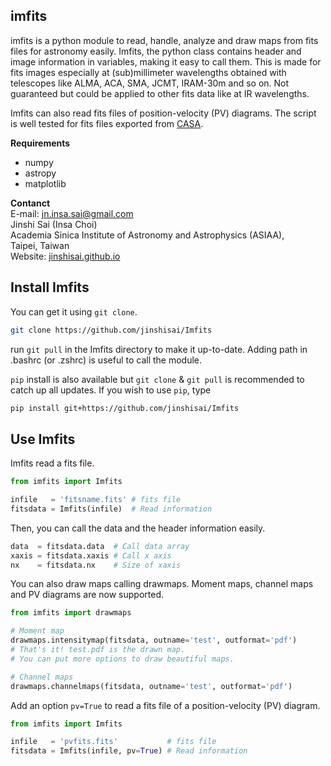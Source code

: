 imfits
-----------------------
imfits is a python module to read, handle, analyze and draw maps from fits files for astronomy easily. Imfits, the python class contains header and image information in variables, making it easy to call them. This is made for fits images especially at (sub)millimeter wavelengths obtained with telescopes like ALMA, ACA, SMA, JCMT, IRAM-30m and so on. Not guaranteed but could be applied to other fits data like at IR wavelengths.

Imfits can also read fits files of position-velocity (PV) diagrams. The script is well tested for fits files exported from [CASA](https://casa.nrao.edu).

**Requirements**

- numpy
- astropy
- matplotlib


**Contanct**  
E-mail: jn.insa.sai@gmail.com  
Jinshi Sai (Insa Choi)  
Academia Sinica Institute of Astronomy and Astrophysics (ASIAA),  
Taipei, Taiwan  
Website: [jinshisai.github.io](https://jinshisai.github.io)


Install Imfits
----
You can get it using `git clone`.

```bash
git clone https://github.com/jinshisai/Imfits
```
run `git pull` in the Imfits directory to make it up-to-date. Adding path in .bashrc (or .zshrc) is useful to call the module.


`pip` install is also available but `git clone` & `git pull` is recommended to catch up all updates. If you wish to use `pip`, type


```bash
pip install git+https://github.com/jinshisai/Imfits
```



Use Imfits
---------------

Imfits read a fits file.

```python
from imfits import Imfits

infile   = 'fitsname.fits' # fits file
fitsdata = Imfits(infile)  # Read information
```

Then, you can call the data and the header information easily.

```python
data  = fitsdata.data  # Call data array
xaxis = fitsdata.xaxis # Call x axis
nx    = fitsdata.nx    # Size of xaxis
```

You can also draw maps calling drawmaps. Moment maps, channel maps and PV diagrams are now supported.

```python
from imfits import drawmaps

# Moment map
drawmaps.intensitymap(fitsdata, outname='test', outformat='pdf')
# That's it! test.pdf is the drawn map.
# You can put more options to draw beautiful maps.

# Channel maps
drawmaps.channelmaps(fitsdata, outname='test', outformat='pdf')
```

Add an option ```pv=True``` to read a fits file of a position-velocity (PV) diagram.

```python
from imfits import Imfits

infile   = 'pvfits.fits'           # fits file
fitsdata = Imfits(infile, pv=True) # Read information
```